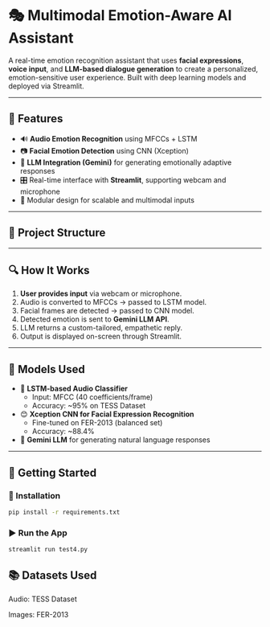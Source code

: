 # 🎭 Multimodal Emotion-Aware AI Assistant

A real-time emotion recognition assistant that uses **facial expressions**, **voice input**, and **LLM-based dialogue generation** to create a personalized, emotion-sensitive user experience. Built with deep learning models and deployed via Streamlit.

---

## 🧠 Features

- 🔊 **Audio Emotion Recognition** using MFCCs + LSTM  
- 📷 **Facial Emotion Detection** using CNN (Xception)  
- 💬 **LLM Integration (Gemini)** for generating emotionally adaptive responses  
- 🎛️ Real-time interface with **Streamlit**, supporting webcam and microphone  
- 🧩 Modular design for scalable and multimodal inputs

---

## 📁 Project Structure


---

## 🔍 How It Works

1. **User provides input** via webcam or microphone.
2. Audio is converted to MFCCs → passed to LSTM model.
3. Facial frames are detected → passed to CNN model.
4. Detected emotion is sent to **Gemini LLM API**.
5. LLM returns a custom-tailored, empathetic reply.
6. Output is displayed on-screen through Streamlit.

---

## 🧪 Models Used

- 🎤 **LSTM-based Audio Classifier**
  - Input: MFCC (40 coefficients/frame)
  - Accuracy: ~95% on TESS Dataset
- 😊 **Xception CNN for Facial Expression Recognition**
  - Fine-tuned on FER-2013 (balanced set)
  - Accuracy: ~88.4%
- 💬 **Gemini LLM** for generating natural language responses

---

## 🚀 Getting Started

### 🔧 Installation

```bash
pip install -r requirements.txt
```
### ▶️ Run the App

```bash
streamlit run test4.py
```

## 📚 Datasets Used

Audio: TESS Dataset

Images: FER-2013
